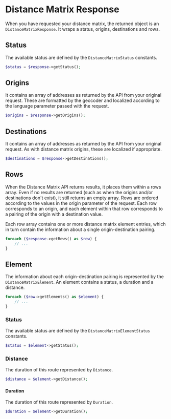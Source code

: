 # Distance Matrix Response

When you have requested your distance matrix, the returned object is an `DistanceMatrixResponse`. It wraps a status, 
origins, destinations and rows.

## Status

The available status are defined by the `DistanceMatrixStatus` constants.

``` php
$status = $response->getStatus();
```

## Origins

It contains an array of addresses as returned by the API from your original request. These are formatted by the
geocoder and localized according to the language parameter passed with the request.

``` php
$origins = $response->getOrigins();
```

## Destinations

It contains an array of addresses as returned by the API from your original request. As with distance matrix origins,
these are localized if appropriate.

``` php
$destinations = $response->getDestinations();
```

## Rows

When the Distance Matrix API returns results, it places them within a rows array. Even if no results are returned
(such as when the origins and/or destinations don't exist), it still returns an empty array. Rows are ordered according
to the values in the origin parameter of the request. Each row corresponds to an origin, and each element within that
row corresponds to a pairing of the origin with a destination value.

Each row array contains one or more distance matrix element entries, which in turn contain the information about a
single origin-destination pairing.

``` php
foreach ($response->getRows() as $row) {
    // ...
}
```

## Element

The information about each origin-destination pairing is represented by the `DistanceMatrixElement`. An element 
contains a status, a duration and a distance.

``` php
foreach ($row->getElements() as $element) {
    // ...
}
```

### Status

The available status are defined by the `DistanceMatrixElementStatus` constants.

``` php
$status = $element->getStatus();
```

### Distance

The duration of this route represented by `Distance`.

``` php
$distance = $element->getDistance();
```

#### Duration

The duration of this route represented by `Duration`.

``` php
$duration = $element->getDuration();
```

